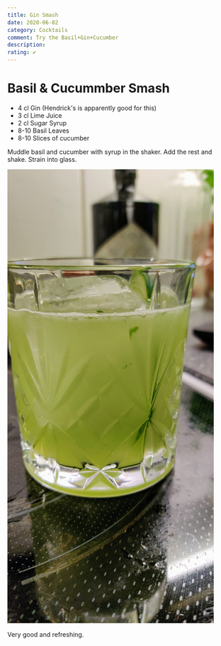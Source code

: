 ```yaml
---
title: Gin Smash
date: 2020-06-02
category: Cocktails
comment: Try the Basil+Gin+Cucumber
description: 
rating: ✔
---
```


# Basil & Cucummber Smash

 - 4 cl Gin (Hendrick's is apparently good for this)
 - 3 cl Lime Juice
 - 2 cl Sugar Syrup
 - 8-10 Basil Leaves
 - 8-10 Slices of cucumber
 
 Muddle basil and cucumber with syrup in the shaker. Add the rest and shake. Strain into glass. 
 
 ![Version 1][version1]

 Very good and refreshing.

 [version1]: gin_cucumber_basil_smash_v1.jpg  